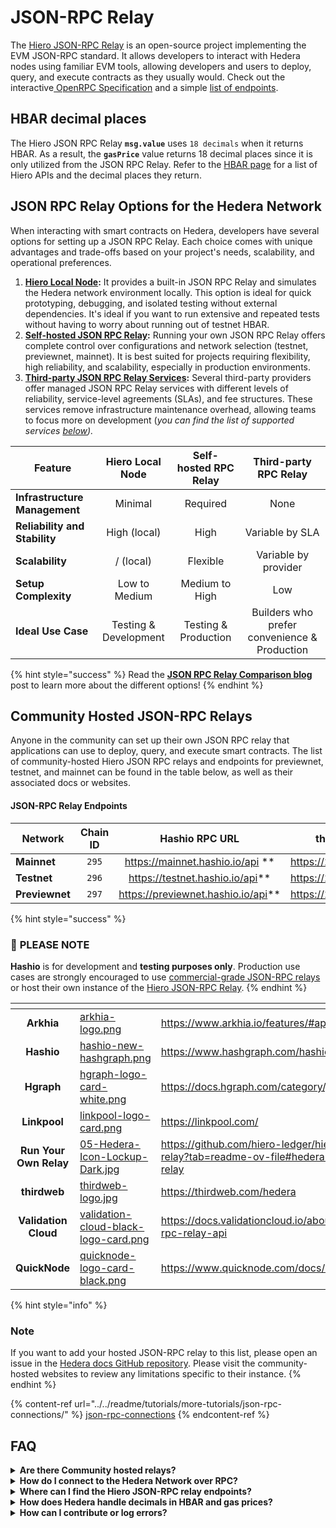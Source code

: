 # JSON-RPC Relay

The [Hiero JSON-RPC Relay](https://github.com/hiero-ledger/hiero-json-rpc-relay) is an open-source project implementing the EVM JSON-RPC standard. It allows developers to interact with Hedera nodes using familiar EVM tools, allowing developers and users to deploy, query, and execute contracts as they usually would. Check out the interactive[ OpenRPC Specification](https://playground.open-rpc.org/?schemaUrl=https://raw.githubusercontent.com/hashgraph/hedera-json-rpc-relay/main/docs/openrpc.json\&uiSchema%5BappBar%5D%5Bui:splitView%5D=false\&uiSchema%5BappBar%5D%5Bui:input%5D=false\&uiSchema%5BappBar%5D%5Bui:examplesDropdown%5D=false) and a simple [list of endpoints](https://github.com/hiero-ledger/hiero-json-rpc-relay/blob/main/docs/rpc-api.md).&#x20;

## HBAR decimal places&#x20;

The Hiero JSON RPC Relay **`msg.value`** uses `18 decimals` when it returns HBAR. As a result, the **`gasPrice`** value returns 18 decimal places since it is only utilized from the JSON RPC Relay. Refer to the [HBAR page](../../sdks-and-apis/sdks/hbars.md) for a list of Hiero APIs and the decimal places they return.&#x20;

## JSON RPC Relay Options for the Hedera Network

When interacting with smart contracts on Hedera, developers have several options for setting up a JSON RPC Relay. Each choice comes with unique advantages and trade-offs based on your project's needs, scalability, and operational preferences.

1. [**Hiero Local Node**](https://github.com/hiero-ledger/hiero-local-node)**:** It provides a built-in JSON RPC Relay and simulates the Hedera network environment locally. This option is ideal for quick prototyping, debugging, and isolated testing without external dependencies. It's ideal if you want to run extensive and repeated tests without having to worry about running out of testnet HBAR.
2. [**Self-hosted JSON RPC Relay**](https://github.com/hiero-ledger/hiero-json-rpc-relay/tree/main)**:** Running your own JSON RPC Relay offers complete control over configurations and network selection (testnet, previewnet, mainnet). It is best suited for projects requiring flexibility, high reliability, and scalability, especially in production environments.
3. [**Third-party JSON RPC Relay Services**](json-rpc-relay.md#community-hosted-json-rpc-relays)**:** Several third-party providers offer managed JSON RPC Relay services with different levels of reliability, service-level agreements (SLAs), and fee structures. These services remove infrastructure maintenance overhead, allowing teams to focus more on development (_you can find the list of supported services_ [_below_](json-rpc-relay.md#community-hosted-json-rpc-relays)_)._

| Feature                       |    Hiero Local Node   | Self-hosted RPC Relay |             Third-party RPC Relay            |
| ----------------------------- | :-------------------: | :-------------------: | :------------------------------------------: |
| **Infrastructure Management** |        Minimal        |        Required       |                     None                     |
| **Reliability and Stability** |      High (local)     |          High         |                Variable by SLA               |
| **Scalability**               |       / (local)       |        Flexible       |             Variable by provider             |
| **Setup Complexity**          |     Low to Medium     |     Medium to High    |                      Low                     |
| **Ideal Use Case**            | Testing & Development |  Testing & Production | Builders who prefer convenience & Production |

{% hint style="success" %}
Read the [**JSON RPC Relay Comparison blog**](https://hedera.com/blog/selecting-a-json-rpc-relay-for-your-project) post to learn more about the different options!
{% endhint %}

## Community Hosted JSON-RPC Relays

Anyone in the community can set up their own JSON RPC relay that applications can use to deploy, query, and execute smart contracts. The list of community-hosted Hiero JSON RPC relays and endpoints for previewnet, testnet, and mainnet can be found in the table below, as well as their associated docs or websites.&#x20;

#### JSON-RPC Relay Endpoints

<table><thead><tr><th width="133">Network</th><th width="95" align="center">Chain ID</th><th width="267" align="center">Hashio RPC URL</th><th align="center">thirdweb RPC URL</th></tr></thead><tbody><tr><td><strong>Mainnet</strong></td><td align="center"><code>295</code></td><td align="center"><a href="https://mainnet.hashio.io/api">https://mainnet.hashio.io/api</a> **</td><td align="center"><a href="https://295.rpc.thirdweb.com">https://295.rpc.thirdweb.com</a></td></tr><tr><td><strong>Testnet</strong></td><td align="center"><code>296</code></td><td align="center"><a href="https://testnet.hashio.io/api">https://testnet.hashio.io/api</a>**</td><td align="center"><a href="https://296.rpc.thirdweb.com">https://296.rpc.thirdweb.com</a></td></tr><tr><td><strong>Previewnet</strong></td><td align="center"><code>297</code></td><td align="center"><a href="https://previewnet.hashio.io/api">https://previewnet.hashio.io/api</a>**</td><td align="center"><a href="https://297.rpc.thirdweb.com">https://297.rpc.thirdweb.com</a></td></tr></tbody></table>

{% hint style="success" %}
### 🚨 **PLEASE NOTE**

**Hashio** is for development and **testing purposes only**. Production use cases are strongly encouraged to use [commercial-grade JSON-RPC relays](https://docs.hedera.com/hedera/core-concepts/smart-contracts/deploying-smart-contracts/json-rpc-relay#community-hosted-json-rpc-relays) or host their own instance of the [Hiero JSON-RPC Relay](https://github.com/hiero-ledger/hiero-json-rpc-relay).
{% endhint %}

<table data-view="cards"><thead><tr><th align="center"></th><th data-hidden data-card-cover data-type="files"></th><th data-hidden data-card-target data-type="content-ref"></th></tr></thead><tbody><tr><td align="center"><strong>Arkhia</strong></td><td><a href="../../.gitbook/assets/arkhia-logo.png">arkhia-logo.png</a></td><td><a href="https://www.arkhia.io/features/#api-services">https://www.arkhia.io/features/#api-services</a></td></tr><tr><td align="center"><strong>Hashio</strong></td><td><a href="../../.gitbook/assets/hashio-new-hashgraph.png">hashio-new-hashgraph.png</a></td><td><a href="https://www.hashgraph.com/hashio/">https://www.hashgraph.com/hashio/</a></td></tr><tr><td align="center"><strong>Hgraph</strong></td><td><a href="../../.gitbook/assets/hgraph-logo-card-white.png">hgraph-logo-card-white.png</a></td><td><a href="https://docs.hgraph.com/category/json-rpc">https://docs.hgraph.com/category/json-rpc</a></td></tr><tr><td align="center"><strong>Linkpool</strong></td><td><a href="../../.gitbook/assets/linkpool-logo-card.png">linkpool-logo-card.png</a></td><td><a href="https://linkpool.com/">https://linkpool.com/</a></td></tr><tr><td align="center"><strong>Run Your Own Relay</strong></td><td><a href="../../.gitbook/assets/05-Hedera-Icon-Lockup-Dark.jpg">05-Hedera-Icon-Lockup-Dark.jpg</a></td><td><a href="https://github.com/hiero-ledger/hiero-json-rpc-relay?tab=readme-ov-file#hedera-json-rpc-relay">https://github.com/hiero-ledger/hiero-json-rpc-relay?tab=readme-ov-file#hedera-json-rpc-relay</a></td></tr><tr><td align="center"><strong>thirdweb</strong></td><td><a href="../../.gitbook/assets/thirdweb-logo.jpg">thirdweb-logo.jpg</a></td><td><a href="https://thirdweb.com/hedera">https://thirdweb.com/hedera</a></td></tr><tr><td align="center"><strong>Validation Cloud</strong></td><td><a href="../../.gitbook/assets/validation-cloud-black-logo-card.png">validation-cloud-black-logo-card.png</a></td><td><a href="https://docs.validationcloud.io/about/hedera/json-rpc-relay-api">https://docs.validationcloud.io/about/hedera/json-rpc-relay-api</a></td></tr><tr><td align="center"><strong>QuickNode</strong></td><td><a href="../../.gitbook/assets/quicknode-logo-card-black.png">quicknode-logo-card-black.png</a></td><td><a href="https://www.quicknode.com/docs/hedera">https://www.quicknode.com/docs/hedera</a></td></tr></tbody></table>

{% hint style="info" %}
### **Note**

If you want to add your hosted JSON-RPC relay to this list, please open an issue in the [Hedera docs GitHub repository](https://github.com/hashgraph/hedera-docs). Please visit the community-hosted websites to review any limitations specific to their instance.&#x20;
{% endhint %}

{% content-ref url="../../readme/tutorials/more-tutorials/json-rpc-connections/" %}
[json-rpc-connections](../../readme/tutorials/more-tutorials/json-rpc-connections/)
{% endcontent-ref %}

## FAQ

<details>

<summary><strong>Are there Community hosted relays?</strong></summary>

* [**Hashio**](https://www.hashgraph.com/hashio/)&#x20;
* [**Arkhia**](https://www.arkhia.io/features/#api-services)
* [**Validation Cloud**](https://docs.validationcloud.io/about/hedera/json-rpc-relay-api)
* [**QuickNode**](https://www.quicknode.com/docs/hedera)
* [**Hgraph**](https://docs.hgraph.com/category/json-rpc)

</details>

<details>

<summary><strong>How do I connect to the Hedera Network over RPC?</strong></summary>

The configuration guide to connect to the Hedera Network over RPC can be found [here](../../readme/tutorials/more-tutorials/json-rpc-connections/).

</details>

<details>

<summary><strong>Where can I find the Hiero JSON-RPC relay endpoints?</strong></summary>

The endpoints for previewnet, testnet, and mainnet can be found on [Hashio](https://www.hashgraph.com/hashio/), accessible through the [Hashgraph](https://www.hashgraph.com) website. Feel free to join the discussion on [Stack Overflow](https://stackoverflow.com/questions/76153239/how-can-i-connect-to-hedera-testnet-over-rpc/76153290#76153290) for more questions.

</details>

<details>

<summary><strong>How does Hedera handle decimals in HBAR and gas prices?</strong></summary>

The JSON-RPC Relay `msg.value` uses 18 decimals when it returns HBAR. The `gasPrice` value also returns 18 decimal places. _Check out the_ [_HBAR page_](../../sdks-and-apis/sdks/hbars.md) _for the full list of Hedera APIs and their decimal representation._&#x20;

</details>

<details>

<summary><strong>How can I contribute or log errors?</strong></summary>

To contribute or log errors, please refer to the [Contributing Guide](../../support-and-community/contributing-guide/) and submit them as issues in the [GitHub repository](https://github.com/hiero-ledger/hiero-json-rpc-relay).

</details>
